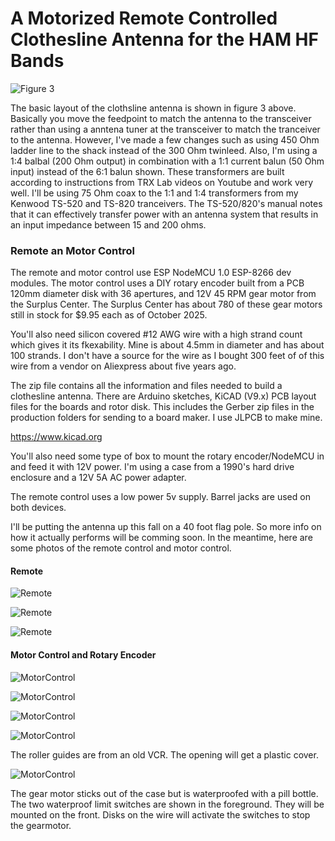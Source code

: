 # A Motorized Remote Controlled Clothesline Antenna for the HAM HF Bands 
![Figure 3](./images/ClothslineLayout.png)

The basic layout of the clothsline antenna is shown in figure 3 above. Basically you move the feedpoint to match the antenna to the transceiver rather than using a anntena tuner at the transceiver to match the tranceiver to the antenna. However, I've made a few changes such as using 450 Ohm ladder line to the shack instead of the 300 Ohm twinleed. Also, I'm using a 1:4 balbal (200 Ohm output) in combination with a 1:1 current balun (50 Ohm input) instead of the 6:1 balun shown. These transformers are built according to instructions from TRX Lab videos on Youtube and work very well. I'll be using 75 Ohm coax to the 1:1 and 1:4 transformers from my Kenwood TS-520 and TS-820 tranceivers. The TS-520/820's manual notes that it can effectively transfer power with an antenna system that results in an input impedance between 15 and 200 ohms.

### Remote an Motor Control
The remote and motor control use ESP NodeMCU 1.0 ESP-8266 dev modules. The motor control uses a DIY rotary encoder built from a PCB 120mm diameter disk with 36 apertures,  and 12V 45 RPM gear motor from the Surplus Center. The Surplus Center has about 780 of these gear motors still in stock for $9.95 each as of October 2025.

You'll also need silicon covered #12 AWG wire with a high strand count which gives it its fkexability. Mine is about 4.5mm in diameter and has about 100 strands. I don't have a source for the wire as I bought 300 feet of of this wire from a vendor on Aliexpress about five years ago.

The zip file contains all the information and files needed to build a clothesline antenna. There are Arduino sketches, KiCAD (V9.x) PCB layout files for the boards and rotor disk. This includes the Gerber zip files in the production folders for sending to a board maker. I use JLPCB to make mine.

https://www.kicad.org

You'll also need some type of box to mount the rotary encoder/NodeMCU in and feed it with 12V power. I'm using a case from a 1990's hard drive enclosure and a 12V 5A AC power adapter. 

The remote control uses a low power 5v supply. Barrel jacks are used on both devices.

I'll be putting the antenna up this fall on a 40 foot flag pole. So more info on how it actually performs will be comming soon. In the meantime, here are some photos of the remote control and motor control.

#### Remote
![Remote](./images/remote.jpg)

![Remote](./images/remote-front.jpg)

![Remote](./images/remote-back.jpg)

#### Motor Control and Rotary Encoder
![MotorControl](./images/encoder.jpg)

![MotorControl](./images/mc-cover.jpg)

![MotorControl](./images/mc-front.jpg)

![MotorControl](./images/mc-back.jpg)

The roller guides are from an old VCR. The opening will get a plastic cover.

![MotorControl](./images/mc-side.jpg)

The gear motor sticks out of the case but is waterproofed  with a pill bottle.
The two waterproof limit switches are shown in the foreground. They will be mounted on the front. Disks on the wire will activate the switches to stop the
gearmotor.

